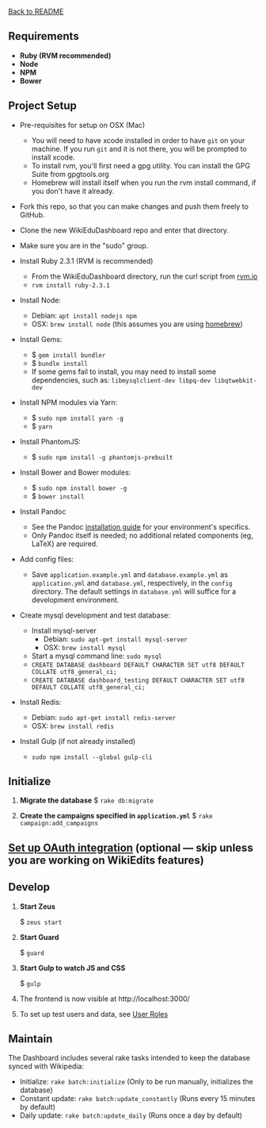 [Back to README](../README.md)

## Requirements
 * **Ruby (RVM recommended)**
 * **Node**
 * **NPM**
 * **Bower**

## Project Setup

- Pre-requisites for setup on OSX (Mac)
    - You will need to have xcode installed in order to have `git` on your machine.  If you run `git` and it is not there, you will be prompted to install xcode.
    - To install rvm, you'll first need a gpg utility. You can install the GPG Suite from gpgtools.org
    - Homebrew will install itself when you run the rvm install command, if you don't have it already.

- Fork this repo, so that you can make changes and push them freely to GitHub.
- Clone the new WikiEduDashboard repo and enter that directory.
- Make sure you are in the "sudo" group.
- Install Ruby 2.3.1 (RVM is recommended)
    - From the WikiEduDashboard directory, run the curl script from [rvm.io](https://rvm.io/)
    - `rvm install ruby-2.3.1`
- Install Node:
  - Debian: `apt install nodejs npm`
  - OSX: `brew install node` (this assumes you are using [homebrew](brew.sh))

- Install Gems:
    - $ `gem install bundler`
    - $ `bundle install`
    - If some gems fail to install, you may need to install some dependencies, such as: `libmysqlclient-dev libpq-dev libqtwebkit-dev`

- Install NPM modules via Yarn:
    - $ `sudo npm install yarn -g`
    - $ `yarn`

- Install PhantomJS:
    - $ `sudo npm install -g phantomjs-prebuilt`

- Install Bower and Bower modules:
    - $ `sudo npm install bower -g`
    - $ `bower install`

- Install Pandoc
    - See the Pandoc [installation guide](http://pandoc.org/installing.html) for your environment's specifics.
    - Only Pandoc itself is needed; no additional related components (eg, LaTeX) are required.

- Add config files:
    - Save `application.example.yml` and `database.example.yml` as `application.yml` and `database.yml`, respectively, in the `config` directory. The default settings in `database.yml` will suffice for a development environment.

- Create mysql development and test database:
    - Install mysql-server
        - Debian: `sudo apt-get install mysql-server`
        - OSX: `brew install mysql`
    - Start a mysql command line: `sudo mysql`
    - `CREATE DATABASE dashboard DEFAULT CHARACTER SET utf8 DEFAULT COLLATE utf8_general_ci;`
    - `CREATE DATABASE dashboard_testing DEFAULT CHARACTER SET utf8 DEFAULT COLLATE utf8_general_ci;`

- Install Redis:
  - Debian: `sudo apt-get install redis-server`
  - OSX: `brew install redis`

- Install Gulp (if not already installed)
  - `sudo npm install --global gulp-cli`

## Initialize
1. **Migrate the database**
      $ `rake db:migrate`

2. **Create the campaigns specified in `application.yml`**
      $ `rake campaign:add_campaigns`

## [Set up OAuth integration](oauth.md) (optional — skip unless you are working on WikiEdits features)

## Develop
1. **Start Zeus**

      $ `zeus start`

2. **Start Guard**

      $ `guard`

3. **Start Gulp to watch JS and CSS**

      $ `gulp`

4. The frontend is now visible at http://localhost:3000/

5. To set up test users and data, see [User Roles](user_roles.md)

## Maintain

The Dashboard includes several rake tasks intended to keep the database synced with Wikipedia:
- Initialize: `rake batch:initialize` (Only to be run manually, initializes the database)
- Constant update: `rake batch:update_constantly` (Runs every 15 minutes by default)
- Daily update: `rake batch:update_daily` (Runs once a day by default)
